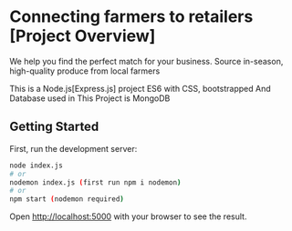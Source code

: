 # Connecting farmers to retailers [Project Overview]
  We help you find the perfect match for your business. Source in-season, high-quality produce from local farmers

This is a Node.js[Express.js] project ES6 with CSS, bootstrapped And Database used in This Project is MongoDB

## Getting Started

First, run the development server:

```bash
node index.js
# or
nodemon index.js (first run npm i nodemon)
# or
npm start (nodemon required)
```

Open [http://localhost:5000](http://localhost:5000) with your browser to see the result.